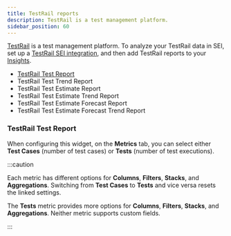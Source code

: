 ```yaml
---
title: TestRail reports
description: TestRail is a test management platform.
sidebar_position: 60
---
```


[TestRail](https://www.testrail.com/) is a test management platform. To analyze your TestRail data in SEI, set up a [TestRail SEI integration](../../sei-integrations/sei-integration-testrail.md), and then add TestRail reports to your [Insights](../../sei-insights.md).

* [TestRail Test Report](#testrail-test-report)
* TestRail Test Trend Report
* TestRail Test Estimate Report
* TestRail Test Estimate Trend Report
* TestRail Test Estimate Forecast Report
* TestRail Test Estimate Forecast Trend Report

### TestRail Test Report

When configuring this widget, on the **Metrics** tab, you can select either **Test Cases** (number of test cases) or **Tests** (number of test executions).

:::caution

Each metric has different options for **Columns**, **Filters**, **Stacks**, and **Aggregations**. Switching from **Test Cases** to **Tests** and vice versa resets the linked settings.

The **Tests** metric provides more options for **Columns**, **Filters**, **Stacks**, and **Aggregations**. Neither metric supports custom fields.

:::
